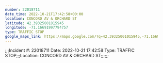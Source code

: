 ```yaml
---
number: 22018711
date_time: 2022-10-21T17:42:58+00:00
location: CONCORD AV & ORCHARD ST
latitude: 42.39325001015945
longitude: -71.16691997794757
type: TRAFFIC STOP
google_maps_link: https://maps.google.com/?q=42.39325001015945,-71.16691997794757
---
```


;;;Incident #: 22018711  Date: 2022-10-21 17:42:58   Type: TRAFFIC STOP;;;Location: CONCORD AV & ORCHARD ST;;;;;;
